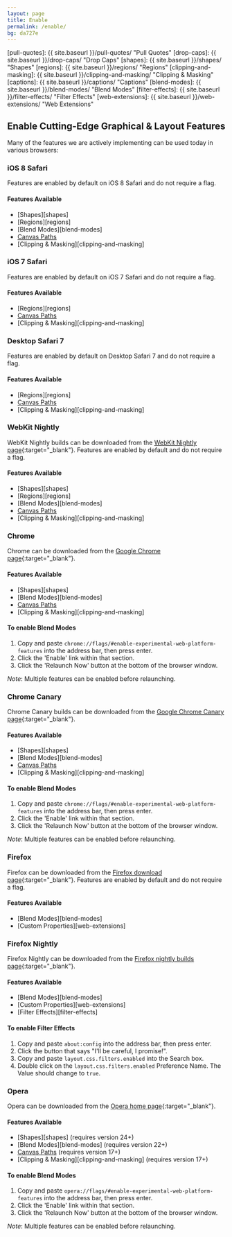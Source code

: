 ```yaml
---
layout: page
title: Enable
permalink: /enable/
bg: da727e
---
```


[pull-quotes]: {{ site.baseurl }}/pull-quotes/ "Pull Quotes"
[drop-caps]: {{ site.baseurl }}/drop-caps/ "Drop Caps"
[shapes]: {{ site.baseurl }}/shapes/ "Shapes"
[regions]: {{ site.baseurl }}/regions/ "Regions"
[clipping-and-masking]: {{ site.baseurl }}/clipping-and-masking/ "Clipping & Masking"
[captions]: {{ site.baseurl }}/captions/ "Captions"
[blend-modes]: {{ site.baseurl }}/blend-modes/ "Blend Modes"
[filter-effects]: {{ site.baseurl }}/filter-effects/ "Filter Effects"
[web-extensions]: {{ site.baseurl }}/web-extensions/ "Web Extensions"

## Enable Cutting-Edge Graphical &amp; Layout Features

Many of the features we are actively implementing can be used today in various browsers:

### iOS 8 Safari

Features are enabled by default on iOS 8 Safari and do not require a flag.

#### Features Available
* [Shapes][shapes]
* [Regions][regions]
* [Blend Modes][blend-modes]
* [Canvas Paths](http://blogs.adobe.com/webplatform/2013/09/18/ios-7-safari-new-web-platform-features/)
* [Clipping & Masking][clipping-and-masking]

### iOS 7 Safari

Features are enabled by default on iOS 7 Safari and do not require a flag.

#### Features Available
* [Regions][regions]
* [Canvas Paths](http://blogs.adobe.com/webplatform/2013/09/18/ios-7-safari-new-web-platform-features/)
* [Clipping & Masking][clipping-and-masking]

### Desktop Safari 7

Features are enabled by default on Desktop Safari 7 and do not require a flag.

#### Features Available
* [Regions][regions]
* [Canvas Paths](http://blogs.adobe.com/webplatform/2013/09/18/ios-7-safari-new-web-platform-features/)
* [Clipping & Masking][clipping-and-masking]

### WebKit Nightly

WebKit Nightly builds can be downloaded from the [WebKit Nightly page](http://nightly.webkit.org/){:target="_blank"}. Features are enabled by default and do not require a flag.

#### Features Available
* [Shapes][shapes]
* [Regions][regions]
* [Blend Modes][blend-modes]
* [Canvas Paths](http://blogs.adobe.com/webplatform/2013/09/18/ios-7-safari-new-web-platform-features/)
* [Clipping & Masking][clipping-and-masking]

### Chrome

Chrome can be downloaded from the [Google Chrome page](https://www.google.com/intl/en/chrome/browser/){:target="_blank"}.

#### Features Available
* [Shapes][shapes]
* [Blend Modes][blend-modes]
* [Canvas Paths](http://blogs.adobe.com/webplatform/2013/09/18/ios-7-safari-new-web-platform-features/)
* [Clipping & Masking][clipping-and-masking]

#### To enable Blend Modes
1. Copy and paste `chrome://flags/#enable-experimental-web-platform-features` into the address bar, then press enter.
2. Click the 'Enable' link within that section.
3. Click the 'Relaunch Now' button at the bottom of the browser window.

*Note*: Multiple features can be enabled before relaunching.

### Chrome Canary

Chrome Canary builds can be downloaded from the [Google Chrome Canary page](https://www.google.com/intl/en/chrome/browser/canary.html){:target="_blank"}.

#### Features Available
* [Shapes][shapes]
* [Blend Modes][blend-modes]
* [Canvas Paths](http://blogs.adobe.com/webplatform/2013/09/18/ios-7-safari-new-web-platform-features/)
* [Clipping & Masking][clipping-and-masking]

#### To enable Blend Modes
1. Copy and paste `chrome://flags/#enable-experimental-web-platform-features` into the address bar, then press enter.
2. Click the 'Enable' link within that section.
3. Click the 'Relaunch Now' button at the bottom of the browser window.

*Note*: Multiple features can be enabled before relaunching.

### Firefox

Firefox can be downloaded from the [Firefox download page](http://www.mozilla.org/en-US/firefox/new/){:target="_blank"}.
Features are enabled by default and do not require a flag.

#### Features Available
* [Blend Modes][blend-modes]
* [Custom Properties][web-extensions]

### Firefox Nightly

Firefox Nightly can be downloaded from the [Firefox nightly builds page](https://nightly.mozilla.org/){:target="_blank"}.

#### Features Available
* [Blend Modes][blend-modes]
* [Custom Properties][web-extensions]
* [Filter Effects][filter-effects]

#### To enable Filter Effects
1. Copy and paste `about:config` into the address bar, then press enter.
2. Click the button that says "I'll be careful, I promise!".
3. Copy and paste `layout.css.filters.enabled` into the Search box.
4. Double click on the `layout.css.filters.enabled` Preference Name. The Value should change to `true`.

### Opera

Opera can be downloaded from the [Opera home page](http://www.opera.com/){:target="_blank"}.

#### Features Available

* [Shapes][shapes] (requires version 24+)
* [Blend Modes][blend-modes] (requires version 22+)
* [Canvas Paths](http://blogs.adobe.com/webplatform/2013/09/18/ios-7-safari-new-web-platform-features/) (requires version 17+)
* [Clipping & Masking][clipping-and-masking] (requires version 17+)

#### To enable Blend Modes
1. Copy and paste `opera://flags/#enable-experimental-web-platform-features` into the address bar, then press enter.
2. Click the 'Enable' link within that section.
3. Click the 'Relaunch Now' button at the bottom of the browser window.

*Note*: Multiple features can be enabled before relaunching.
